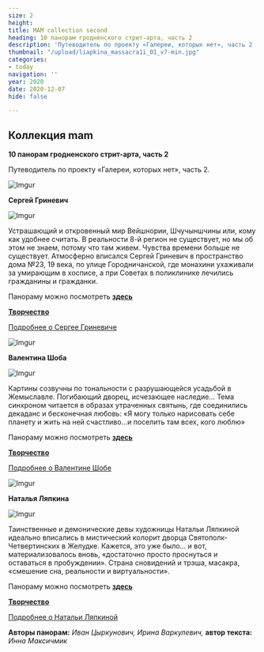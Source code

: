 ```yaml
---
size: 2
height: 
title: MAM collection second
heading: 10 панорам гродненского стрит-арта, часть 2
description: 'Путеводитель по проекту «Галереи, которых нет», часть 2  '
thumbnail: "/upload/liapkina_massacra1i_01_v7-min.jpg"
categories:
- today
navigation: ''
year: 2020
date: 2020-12-07
hide: false

---
```

## **Коллекция mam**

**10 панорам гродненского стрит-арта, часть 2**

Путеводитель по проекту «Галереи, которых нет», часть 2.

![Imgur](https://i.imgur.com/By9bM8e.jpg)

**Сергей Гриневич**

![Imgur](https://i.imgur.com/iKfAJqO.jpg)

Устрашающий и откровенный мир Вейшнории, Шчучыншчины или, кому как удобнее считать. В реальности 8-й регион не существует, но мы об этом не знаем, потому что там живем. Чувства времени больше не существует. Атмосферно вписался Сергей Гриневич в пространство дома №23, 19 века, по улице Городничанской, где монахини ухаживали за умирающим в хосписе, а при Советах в поликлинике лечились гражданины и гражданки.

Панораму можно посмотреть [**здесь**](https://mamgrodno.netlify.app/panorama/pano2.html)

[**Творчество**](http://artkurator.com/en/arts/grinevich_en.html)

[Подробнее о Сергее Гриневиче](/journal/Grinevich "Grinevich")

![Imgur](https://i.imgur.com/y7IADjJ.jpg)

**Валентина Шоба**

![Imgur](https://i.imgur.com/7pMW3HT.jpg)

Картины созвучны по тональности с разрушающейся усадьбой в Жемыславле.  Погибающий дворец, исчезающее наследие… Тема синхроном читается в образах утраченных святынь, где соединились декаданс и бесконечная любовь: «Я могу только нарисовать себе планету и жить на ней счастливо...и поселить там всех, кого люблю»

Панораму можно посмотреть [**здесь**](https://mamgrodno.netlify.app/panorama/pano4.html)

[**Творчество**](http://artkurator.com/en/arts/hsoba_en.html)

[Подробнее о Валентине Шобе](/journal/Shoba "Shoba")

![Imgur](https://i.imgur.com/mj8HJD4.jpg)

**Наталья Ляпкина**

![Imgur](https://i.imgur.com/hnd7D8I.jpg)

Таинственные и демонические девы художницы Натальи Ляпкиной идеально вписались в мистический колорит дворца Святополк-Четвертинских в Желудке. Кажется, это уже было… и вот, материализовалось вновь, «достаточно просто проснуться и оставаться в пробуждении».  Страна сновидений и трэша, масакра, «смешение сна, реальности и виртуальности».

Панораму можно посмотреть [**здесь**](https://mamgrodno.netlify.app/panorama/pano3.html)

[**Творчество**](http://www.grodno.by/grodno/art/artists/natasha_liapkina.html)

[Подробнее о Натальи Ляпкиной](/journal/Liapkina "Liapkina")

**Авторы панорам:** _Иван Цыркунович, Ирина Варкулевич,_ **автор текста:** _Инна Максичмик_